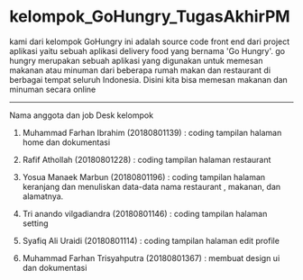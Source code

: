 # kelompok_GoHungry_TugasAkhirPM

kami dari kelompok GoHungry ini adalah source code front end dari project aplikasi yaitu sebuah aplikasi delivery food yang bernama 'Go Hungry'. go hungry merupakan sebuah aplikasi yang digunakan untuk memesan makanan atau minuman dari beberapa rumah makan dan restaurant di berbagai tempat seluruh Indonesia. Disini kita bisa memesan makanan dan minuman secara online

---------------

Nama anggota dan job Desk kelompok

1.	Muhammad Farhan Ibrahim 	     (20180801139) :
 coding tampilan halaman home dan dokumentasi

2.	Rafif Athollah  			           (20180801228) :
coding tampilan halaman restaurant 

3.	Yosua Manaek Marbun	 	        (20180801196) : 
coding tampilan halaman keranjang dan menuliskan data-data nama restaurant , makanan, dan alamatnya.

4.	Tri anando vilgadiandra 		    (20180801146) : 
coding tampilan halaman setting 

5.	Syafiq Ali Uraidi  			        (20180801114) : 
coding tampilan halaman edit profile

6.	Muhammad Farhan Trisyahputra  (20180801367) : 
membuat design ui dan dokumentasi
